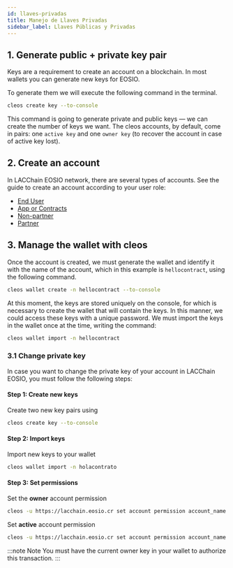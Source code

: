 ```yaml
---
id: llaves-privadas
title: Manejo de Llaves Privadas
sidebar_label: Llaves Públicas y Privadas
---
```


## 1. Generate public + private key pair

Keys are a requirement to create an account on a blockchain. In most wallets you can generate new keys for EOSIO.

To generate them we will execute the following command in the terminal.

```bash
cleos create key --to-console
```
This command is going to generate private and public keys — we can create the number of keys we want. The cleos accounts, by default, come in pairs: one `active key` and one `owner key` (to recover the account in case of active key lost).

## 2. Create an account

In LACChain EOSIO network, there are several types of accounts. See the guide to create an account according to your user role:

- [End User](./crear-cuenta-usuario)
- [App or Contracts](./crear-cuenta-contrato)
- [Non-partner](./crear-cuenta-entidad)
- [Partner](./crear-cuenta-entidad)

## 3. Manage the wallet with cleos

Once the account is created, we must generate the wallet and identify it with the name of the account, which in this example is `hellocontract`, using the following command.

```bash
cleos wallet create -n hellocontract --to-console
```

At this moment, the keys are stored uniquely on the console, for which is necessary to create the wallet that will contain the keys. In this manner, we could access these keys with a unique password. We must import the keys in the wallet once at the time, writing the command:

```bash
cleos wallet import -n hellocontract
```

### 3.1 Change private key

In case you want to change the private key of your account in LACChain EOSIO, you must follow the following steps:

#### Step 1: Create new keys

Create two new key pairs using

```bash
cleos create key --to-console
```

#### Step 2: Import keys

Import new keys to your wallet

```bash
cleos wallet import -n holacontrato
```

#### Step 3: Set permissions

Set the **owner** account permission

```bash
cleos -u https://lacchain.eosio.cr set account permission account_name owner EOS_public_key_of_new_owner -p account_name@owner
```

Set **active** account permission

```bash
cleos -u https://lacchain.eosio.cr set account permission account_name active EOS_private_key_of_new_active -p account_name@active
```

:::note Note
You must have the current owner key in your wallet to authorize this transaction.
:::
